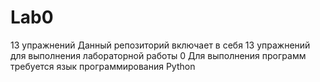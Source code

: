 # Lab0
13 упражнений
Данный репозиторий включает в себя 13 упражнений для выполнения лабораторной работы 0
Для выполнения программ требуется язык программирования Python
